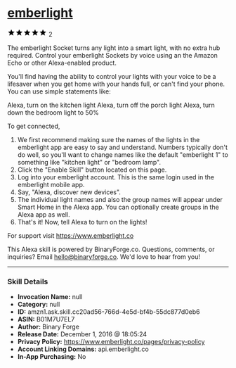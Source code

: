 # [emberlight](http://alexa.amazon.com/#skills/amzn1.ask.skill.cc20ad56-766d-4e5d-bf4b-55dc877d0eb6)
![5 stars](../../images/ic_star_black_18dp_1x.png)![5 stars](../../images/ic_star_black_18dp_1x.png)![5 stars](../../images/ic_star_black_18dp_1x.png)![5 stars](../../images/ic_star_black_18dp_1x.png)![5 stars](../../images/ic_star_black_18dp_1x.png) 2

The emberlight Socket turns any light into a smart light, with no extra hub required. Control your emberlight Sockets by voice using an the Amazon Echo or other Alexa-enabled product. 

You'll find having the ability to control your lights with your voice to be a lifesaver when you get home with your hands full, or can't find your phone. You can use simple statements like:

Alexa, turn on the kitchen light
Alexa, turn off the porch light
Alexa, turn down the bedroom light to 50%

To get connected,

1. We first recommend making sure the names of the lights in the emberlight app are easy to say and understand. Numbers typically don't do well, so you'll want to change names like the default "emberlight 1" to something like "kitchen light" or "bedroom lamp".
2. Click the "Enable Skill" button located on this page.
3. Log into your emberlight account. This is the same login used in the emberlight mobile app.
4. Say, "Alexa, discover new devices". 
5. The individual light names and also the group names will appear under Smart Home in the Alexa app.  You can optionally create groups in the Alexa app as well.
6. That's it! Now, tell Alexa to turn on the lights!

For support visit https://www.emberlight.co

This Alexa skill is powered by BinaryForge.co. 
Questions, comments, or inquiries? Email hello@binaryforge.co. We'd love to hear from you!

***

### Skill Details

* **Invocation Name:** null
* **Category:** null
* **ID:** amzn1.ask.skill.cc20ad56-766d-4e5d-bf4b-55dc877d0eb6
* **ASIN:** B01M7U7EL7
* **Author:** Binary Forge
* **Release Date:** December 1, 2016 @ 18:05:24
* **Privacy Policy:** https://www.emberlight.co/pages/privacy-policy
* **Account Linking Domains:** api.emberlight.co
* **In-App Purchasing:** No
